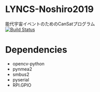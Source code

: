 # LYNCS-Noshiro2019 
能代宇宙イベントのためのCanSatプログラム  
[![Build Status](https://travis-ci.com/LYNCS-Keio/LYNCS-Noshiro2019.svg?branch=master)](https://travis-ci.com/LYNCS-Keio/LYNCS-Noshiro2019)
# Dependencies
- opencv-python
- pynmea2
- smbus2
- pyserial
- RPI.GPIO
